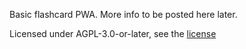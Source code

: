 Basic flashcard PWA. More info to be posted here later.

Licensed under AGPL-3.0-or-later, see the [license](./LICENSE)